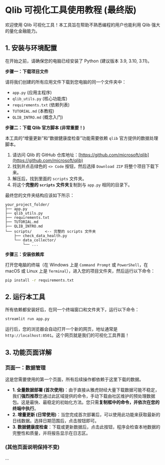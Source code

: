 # Qlib 可视化工具使用教程 (最终版)

欢迎使用 Qlib 可视化工具！本工具旨在帮助不熟悉编程的用户也能利用 Qlib 强大的量化金融能力。

## 1. 安装与环境配置

在开始之前，请确保您的电脑已经安装了 Python (建议版本 3.9, 3.10, 3.11)。

**步骤一：下载项目文件**

请将我们创建的所有应用文件下载到您电脑的同一个文件夹中：
- `app.py` (应用主程序)
- `qlib_utils.py` (核心功能库)
- `requirements.txt` (依赖列表)
- `TUTORIAL.md` (本教程)
- `QLIB_INTRO.md` (概念入门)

**步骤二：下载 Qlib 官方脚本 (非常重要！)**

本工具的“增量更新”和“数据健康度检查”功能需要依赖 `qlib` 官方提供的数据处理脚本。
1.  请访问 Qlib 的 GitHub 仓库地址：[https://github.com/microsoft/qlib](https://github.com/microsoft/qlib)
2.  找到并点击绿色的 `<> Code` 按钮，然后选择 `Download ZIP` 将整个项目下载下来。
3.  解压后，找到里面的 `scripts` 文件夹。
4.  将这个**完整的 `scripts` 文件夹**复制到与 `app.py` 相同的目录下。

最终您的文件夹结构应该如下所示：
```
your_project_folder/
├── app.py
├── qlib_utils.py
├── requirements.txt
├── TUTORIAL.md
├── QLIB_INTRO.md
└── scripts/      <-- 完整的 scripts 文件夹
    ├── check_data_health.py
    └── data_collector/
        └── ...
```

**步骤三：安装依赖库**

打开您电脑的终端（在 Windows 上是 `Command Prompt` 或 `PowerShell`，在 macOS 或 Linux 上是 `Terminal`），进入您的项目文件夹，然后运行以下命令：

```bash
pip install -r requirements.txt
```

## 2. 运行本工具

所有依赖都安装好后，在同一个终端窗口和文件夹下，运行以下命令：

```bash
streamlit run app.py
```

运行后，您的浏览器会自动打开一个新的网页，地址通常是 `http://localhost:8501`。这个网页就是我们的可视化工具界面！

## 3. 功能页面详解

### 页面一：数据管理

这是您需要使用的第一个页面，所有后续操作都依赖于这里下载的数据。

- **1. 全量数据部署 (首次使用)**：由于直接从雅虎财经大量下载数据可能不稳定，我们**强烈推荐**您通过此区域提供的命令，手动下载由社区维护的预处理数据包。这是最快、最稳定的初始化方法。您只需**复制框中的命令，并依次在您的终端中执行**。
- **2. 增量更新 (日常使用)**：当您完成首次部署后，可以使用此功能来获取最新的日线数据。选择日期范围后，点击按钮即可。
- **3. 数据健康度检查**：下载或更新数据后，点击此按钮，程序会检查本地数据的完整性和质量，并将报告显示在日志区。

### (其他页面说明保持不变)
...
